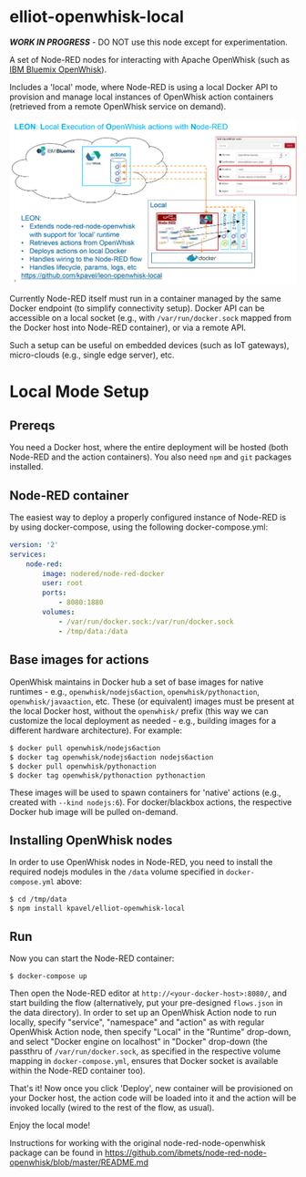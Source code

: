elliot-openwhisk-local
======================

***WORK IN PROGRESS*** - DO NOT use this node except for experimentation.

A set of Node-RED nodes for interacting with Apache OpenWhisk (such as [IBM Bluemix OpenWhisk](https://console.ng.bluemix.net/openwhisk)).

Includes a 'local' mode, where Node-RED is using a local Docker API to provision and manage local instances of OpenWhisk action containers (retrieved from a remote OpenWhisk service on demand).

![LEON overivew](leon2.png)

Currently Node-RED itself must run in a container managed by the same Docker endpoint (to simplify connectivity setup). Docker API can be accessible on a local socket (e.g., with `/var/run/docker.sock` mapped from the Docker host into Node-RED container), or via a remote API.

Such a setup can be useful on embedded devices (such as IoT gateways), micro-clouds (e.g., single edge server), etc.

# Local Mode Setup
## Prereqs
You need a Docker host, where the entire deployment will be hosted (both Node-RED and the action containers). You also need `npm` and `git` packages installed.
## Node-RED container
The easiest way to deploy a properly configured instance of Node-RED is by using docker-compose, using the following docker-compose.yml:
```yaml
version: '2'
services:
    node-red:
        image: nodered/node-red-docker
        user: root
        ports:
            - 8080:1880
        volumes:
            - /var/run/docker.sock:/var/run/docker.sock
            - /tmp/data:/data
```

## Base images for actions
OpenWhisk maintains in Docker hub a set of base images for native runtimes - e.g., `openwhisk/nodejs6action`, `openwhisk/pythonaction`, `openwhisk/javaaction`, etc. These (or equivalent) images must be present at the local Docker host, without the `openwhisk/` prefix (this way we can customize the local deployment as needed - e.g., building images for a different hardware architecture). For example:
```shell
$ docker pull openwhisk/nodejs6action
$ docker tag openwhisk/nodejs6action nodejs6action
$ docker pull openwhisk/pythonaction
$ docker tag openwhisk/pythonaction pythonaction
```
These images will be used to spawn containers for 'native' actions (e.g., created with `--kind nodejs:6`). For docker/blackbox actions, the respective Docker hub image will be pulled on-demand.
## Installing OpenWhisk nodes
In order to use OpenWhisk nodes in Node-RED, you need to install the required nodejs modules in the `/data` volume specified in `docker-compose.yml` above:
```
$ cd /tmp/data
$ npm install kpavel/elliot-openwhisk-local
```
## Run
Now you can start the Node-RED container:
```
$ docker-compose up
```
Then open the Node-RED editor at `http://<your-docker-host>:8080/`, and start building the flow (alternatively, put your pre-designed `flows.json` in the data directory). In order to set up an OpenWhisk Action node to run locally, specify "service", "namespace" and "action" as with regular OpenWhisk Action node, then specify "Local" in the "Runtime" drop-down, and select "Docker engine on localhost" in "Docker" drop-down (the passthru of `/var/run/docker.sock`, as specified in the respective volume mapping in `docker-compose.yml`, ensures that Docker socket is available within the Node-RED container too).

That's it! Now once you click 'Deploy', new container will be provisioned on your Docker host, the action code will be loaded into it and the action will be invoked locally (wired to the rest of the flow, as usual).

Enjoy the local mode!

Instructions for working with the original node-red-node-openwhisk package can be found in https://github.com/ibmets/node-red-node-openwhisk/blob/master/README.md
